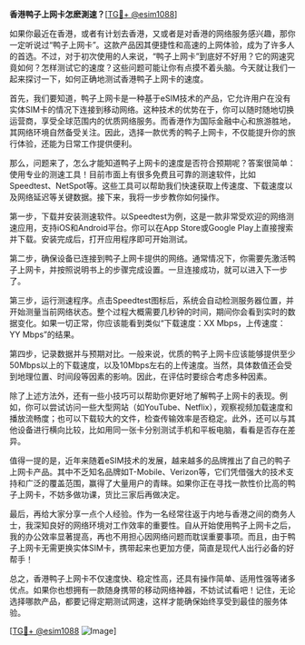 **香港鸭子上网卡怎麽測速？**[[TG💪+ @esim1088](https://t.me/s/esim1088)]

如果你最近在香港，或者有计划去香港，又或者是对香港的网络服务感兴趣，那你一定听说过“鸭子上网卡”。这款产品因其便捷性和高速的上网体验，成为了许多人的首选。不过，对于初次使用的人来说，“鸭子上网卡”到底好不好用？它的网速究竟如何？怎样测试它的速度？这些问题可能让你有点摸不着头脑。今天就让我们一起来探讨一下，如何正确地测试香港鸭子上网卡的速度。

首先，我们要知道，鸭子上网卡是一种基于eSIM技术的产品，它允许用户在没有实体SIM卡的情况下连接到移动网络。这种技术的优势在于，你可以随时随地切换运营商，享受全球范围内的优质网络服务。而香港作为国际金融中心和旅游胜地，其网络环境自然备受关注。因此，选择一款优秀的鸭子上网卡，不仅能提升你的旅行体验，还能为日常工作提供便利。

那么，问题来了，怎么才能知道鸭子上网卡的速度是否符合预期呢？答案很简单：使用专业的测速工具！目前市面上有很多免费且可靠的测速软件，比如Speedtest、NetSpot等。这些工具可以帮助我们快速获取上传速度、下载速度以及网络延迟等关键数据。接下来，我将一步步教你如何操作。

第一步，下载并安装测速软件。以Speedtest为例，这是一款非常受欢迎的网络测速应用，支持iOS和Android平台。你可以在App Store或Google Play上直接搜索并下载。安装完成后，打开应用程序即可开始测试。

第二步，确保设备已连接到鸭子上网卡提供的网络。通常情况下，你需要先激活鸭子上网卡，并按照说明书上的步骤完成设置。一旦连接成功，就可以进入下一步了。

第三步，运行测速程序。点击Speedtest图标后，系统会自动检测服务器位置，并开始测量当前网络状态。整个过程大概需要几秒钟的时间，期间你会看到实时的数据变化。如果一切正常，你应该能看到类似“下载速度：XX Mbps，上传速度：YY Mbps”的结果。

第四步，记录数据并与预期对比。一般来说，优质的鸭子上网卡应该能够提供至少50Mbps以上的下载速度，以及10Mbps左右的上传速度。当然，具体数值还会受到地理位置、时间段等因素的影响。因此，在评估时要综合考虑多种因素。

除了上述方法外，还有一些小技巧可以帮助你更好地了解鸭子上网卡的表现。例如，你可以尝试访问一些大型网站（如YouTube、Netflix），观察视频加载速度和播放流畅度；也可以下载较大的文件，检查传输效率是否稳定。此外，还可以与其他设备进行横向比较，比如用同一张卡分别测试手机和平板电脑，看看是否存在差异。

值得一提的是，近年来随着eSIM技术的发展，越来越多的品牌推出了自己的鸭子上网卡产品。其中不乏知名品牌如T-Mobile、Verizon等，它们凭借强大的技术支持和广泛的覆盖范围，赢得了大量用户的青睐。如果你正在寻找一款性价比高的鸭子上网卡，不妨多做功课，货比三家后再做决定。

最后，再给大家分享一点个人经验。作为一名经常往返于内地与香港之间的商务人士，我深知良好的网络环境对工作效率的重要性。自从开始使用鸭子上网卡之后，我的办公效率显著提高，再也不用担心因网络问题而耽误重要事项。而且，由于鸭子上网卡无需更换实体SIM卡，携带起来也更加方便，简直是现代人出行必备的好帮手！

总之，香港鸭子上网卡不仅速度快、稳定性高，还具有操作简单、适用性强等诸多优点。如果你也想拥有一款随身携带的移动网络神器，不妨试试看吧！记住，无论选择哪款产品，都要记得定期测试网速，这样才能确保始终享受到最佳的服务体验。

[[TG💪+ @esim1088](https://t.me/s/esim1088) ![Image](https://i.postimg.cc/4NQfJmqS/Snipaste-2025-05-13-00-14-12.png)]